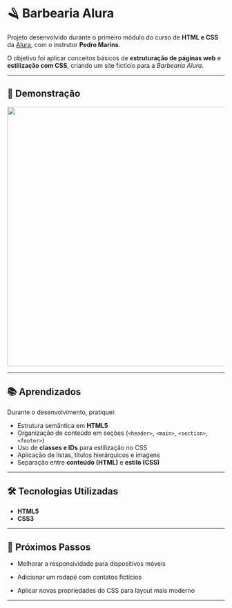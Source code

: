 # 🪒 Barbearia Alura  

Projeto desenvolvido durante o primeiro módulo do curso de **HTML e CSS** da [Alura](https://www.alura.com.br), com o instrutor **Pedro Marins**.  

O objetivo foi aplicar conceitos básicos de **estruturação de páginas web** e **estilização com CSS**, criando um site fictício para a *Barbearia Alura*.  

---

## 📸 Demonstração  

<p align="center">
  <img src="./video/demonstrativo.gif" width="600"/>
</p>

---

## 📚 Aprendizados  

Durante o desenvolvimento, pratiquei:  

- Estrutura semântica em **HTML5**  
- Organização de conteúdo em seções (`<header>`, `<main>`, `<section>`, `<footer>`)  
- Uso de **classes e IDs** para estilização no CSS  
- Aplicação de listas, títulos hierárquicos e imagens  
- Separação entre **conteúdo (HTML)** e **estilo (CSS)**  

---

## 🛠️ Tecnologias Utilizadas  

- **HTML5**  
- **CSS3**  

---

## 📌 Próximos Passos

- Melhorar a responsividade para dispositivos móveis

- Adicionar um rodapé com contatos fictícios

- Aplicar novas propriedades do CSS para layout mais moderno
---
